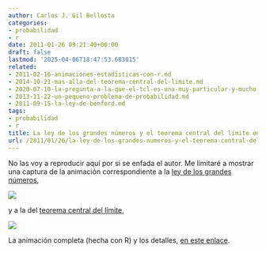 ```yaml
---
author: Carlos J. Gil Bellosta
categories:
- probabilidad
- r
date: 2011-01-26 09:21:40+00:00
draft: false
lastmod: '2025-04-06T18:47:53.683015'
related:
- 2011-02-16-animaciones-estadisticas-con-r.md
- 2014-10-21-mas-alla-del-teorema-central-del-limite.md
- 2020-07-10-la-pregunta-a-la-que-el-tcl-es-una-muy-particular-y-mucho-menos-importante-de-lo-que-habitualmente-se-cree-respuesta.md
- 2013-11-22-un-pequeno-problema-de-probabilidad.md
- 2011-09-15-la-ley-de-benford.md
tags:
- probabilidad
- r
title: La ley de los grandes números y el teorema central del límite en dos animaciones
url: /2011/01/26/la-ley-de-los-grandes-numeros-y-el-teorema-central-del-limite-en-dos-animaciones/
---
```


No las voy a reproducir aquí por si se enfada el autor. Me limitaré a mostrar una captura de la animación correspondiente a la [ley de los grandes números](http://es.wikipedia.org/wiki/Ley_de_los_grandes_n%C3%BAmeros),

[![](/wp-uploads/2011/01/ley_grandes_numeros.png#center)
](/wp-uploads/2011/01/ley_grandes_numeros.png#center)

y a la del [teorema central del límite](http://es.wikipedia.org/wiki/Teorema_central_del_l%C3%ADmite),

[![](/wp-uploads/2011/01/teorema_central_del_limite.png#center)
](/wp-uploads/2011/01/teorema_central_del_limite.png#center)

La animación completa (hecha con R) y los detalles, [en este enlace](http://freakonometrics.blog.free.fr/index.php?post/2011/01/17/Statistiques%2C-STT2700%2C-cours-du-19/01%3A-%C3%A9chantillonnage%2C-TCL-et-LGN).